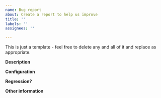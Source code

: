```yaml
---
name: Bug report
about: Create a report to help us improve
title: ''
labels: ''
assignees: ''

---
```


This is just a template - feel free to delete any and all of it and replace as appropriate.

**Description**
<!--
* Please share a clear and concise description of the problem.
* Include minimal steps to reproduce the problem if possible. E.g.: the smallest possible code snippet; or a small repo to clone, with steps to run it.
* What behavior are you seeing, and what behavior would you expect?
  -->

**Configuration**
<!--
* Which version of .NET is the code running on?
* What OS and version, and what distro if applicable?
* What is the architecture (x64, x86, ARM, ARM64)?
* Do you know whether it is specific to that configuration?
  -->

**Regression?**
<!--
* Did this work in a previous build or release of .NET Core, or from .NET Framework? If you can try a previous release or build to find out, that can help us narrow down the problem. If you don't know, that's OK.
  -->

**Other information**
<!--
* Please include any relevant stack traces or error messages.
* If you have an idea where the problem might lie, let us know that here. Please include any pointers to code, relevant changes, or related issues you know of.
  -->
